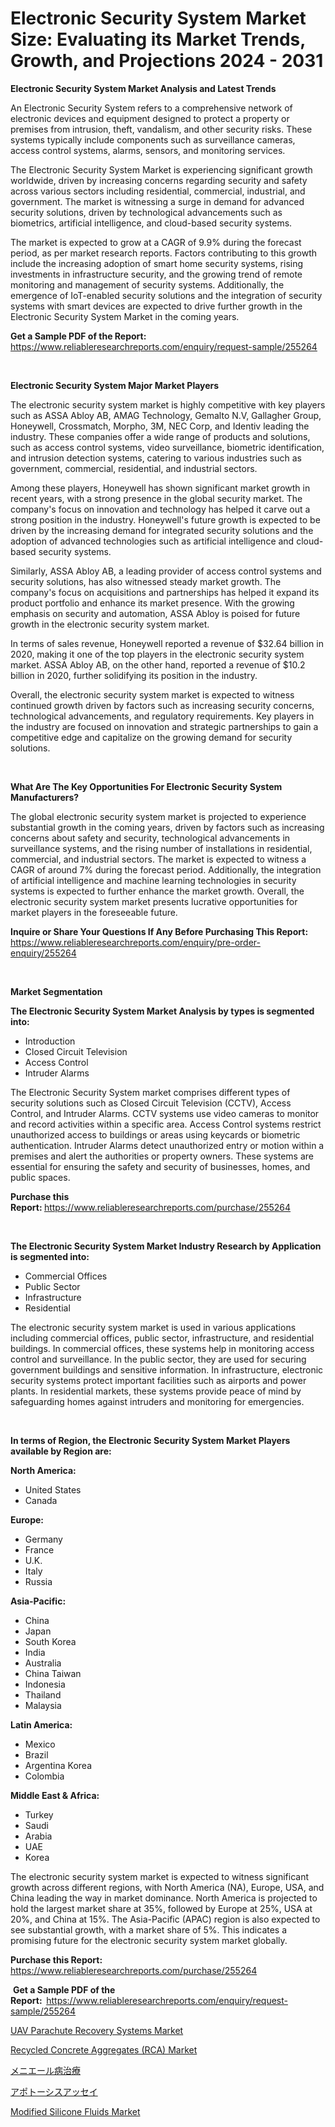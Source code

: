 <p><h1>Electronic Security System Market Size: Evaluating its Market Trends, Growth, and Projections 2024 - 2031</h1></p><p><strong>Electronic Security System Market Analysis and Latest Trends</strong></p>
<p><p>An Electronic Security System refers to a comprehensive network of electronic devices and equipment designed to protect a property or premises from intrusion, theft, vandalism, and other security risks. These systems typically include components such as surveillance cameras, access control systems, alarms, sensors, and monitoring services.</p><p>The Electronic Security System Market is experiencing significant growth worldwide, driven by increasing concerns regarding security and safety across various sectors including residential, commercial, industrial, and government. The market is witnessing a surge in demand for advanced security solutions, driven by technological advancements such as biometrics, artificial intelligence, and cloud-based security systems.</p><p>The market is expected to grow at a CAGR of 9.9% during the forecast period, as per market research reports. Factors contributing to this growth include the increasing adoption of smart home security systems, rising investments in infrastructure security, and the growing trend of remote monitoring and management of security systems. Additionally, the emergence of IoT-enabled security solutions and the integration of security systems with smart devices are expected to drive further growth in the Electronic Security System Market in the coming years.</p></p>
<p><strong>Get a Sample PDF of the Report:&nbsp;</strong> <a href="https://www.reliableresearchreports.com/enquiry/request-sample/255264">https://www.reliableresearchreports.com/enquiry/request-sample/255264</a></p>
<p>&nbsp;</p>
<p><strong>Electronic Security System Major Market Players</strong></p>
<p><p>The electronic security system market is highly competitive with key players such as ASSA Abloy AB, AMAG Technology, Gemalto N.V, Gallagher Group, Honeywell, Crossmatch, Morpho, 3M, NEC Corp, and Identiv leading the industry. These companies offer a wide range of products and solutions, such as access control systems, video surveillance, biometric identification, and intrusion detection systems, catering to various industries such as government, commercial, residential, and industrial sectors.</p><p>Among these players, Honeywell has shown significant market growth in recent years, with a strong presence in the global security market. The company's focus on innovation and technology has helped it carve out a strong position in the industry. Honeywell's future growth is expected to be driven by the increasing demand for integrated security solutions and the adoption of advanced technologies such as artificial intelligence and cloud-based security systems.</p><p>Similarly, ASSA Abloy AB, a leading provider of access control systems and security solutions, has also witnessed steady market growth. The company's focus on acquisitions and partnerships has helped it expand its product portfolio and enhance its market presence. With the growing emphasis on security and automation, ASSA Abloy is poised for future growth in the electronic security system market.</p><p>In terms of sales revenue, Honeywell reported a revenue of $32.64 billion in 2020, making it one of the top players in the electronic security system market. ASSA Abloy AB, on the other hand, reported a revenue of $10.2 billion in 2020, further solidifying its position in the industry.</p><p>Overall, the electronic security system market is expected to witness continued growth driven by factors such as increasing security concerns, technological advancements, and regulatory requirements. Key players in the industry are focused on innovation and strategic partnerships to gain a competitive edge and capitalize on the growing demand for security solutions.</p></p>
<p>&nbsp;</p>
<p><strong>What Are The Key Opportunities For Electronic Security System Manufacturers?</strong></p>
<p><p>The global electronic security system market is projected to experience substantial growth in the coming years, driven by factors such as increasing concerns about safety and security, technological advancements in surveillance systems, and the rising number of installations in residential, commercial, and industrial sectors. The market is expected to witness a CAGR of around 7% during the forecast period. Additionally, the integration of artificial intelligence and machine learning technologies in security systems is expected to further enhance the market growth. Overall, the electronic security system market presents lucrative opportunities for market players in the foreseeable future.</p></p>
<p><strong>Inquire or Share Your Questions If Any Before Purchasing This Report:</strong> <a href="https://www.reliableresearchreports.com/enquiry/pre-order-enquiry/255264">https://www.reliableresearchreports.com/enquiry/pre-order-enquiry/255264</a></p>
<p>&nbsp;</p>
<p><strong>Market Segmentation</strong></p>
<p><strong>The Electronic Security System Market Analysis by types is segmented into:</strong></p>
<p><ul><li>Introduction</li><li>Closed Circuit Television</li><li>Access Control</li><li>Intruder Alarms</li></ul></p>
<p><p>The Electronic Security System market comprises different types of security solutions such as Closed Circuit Television (CCTV), Access Control, and Intruder Alarms. CCTV systems use video cameras to monitor and record activities within a specific area. Access Control systems restrict unauthorized access to buildings or areas using keycards or biometric authentication. Intruder Alarms detect unauthorized entry or motion within a premises and alert the authorities or property owners. These systems are essential for ensuring the safety and security of businesses, homes, and public spaces.</p></p>
<p><strong>Purchase this Report:&nbsp;</strong><a href="https://www.reliableresearchreports.com/purchase/255264">https://www.reliableresearchreports.com/purchase/255264</a></p>
<p>&nbsp;</p>
<p><strong>The Electronic Security System Market Industry Research by Application is segmented into:</strong></p>
<p><ul><li>Commercial Offices</li><li>Public Sector</li><li>Infrastructure</li><li>Residential</li></ul></p>
<p><p>The electronic security system market is used in various applications including commercial offices, public sector, infrastructure, and residential buildings. In commercial offices, these systems help in monitoring access control and surveillance. In the public sector, they are used for securing government buildings and sensitive information. In infrastructure, electronic security systems protect important facilities such as airports and power plants. In residential markets, these systems provide peace of mind by safeguarding homes against intruders and monitoring for emergencies.</p></p>
<p>&nbsp;</p>
<p><strong>In terms of Region, the Electronic Security System Market Players available by Region are:</strong></p>
<p>
    <p> <strong> North America: </strong>
        <ul>
            <li>United States</li>
            <li>Canada</li>
        </ul>
        </p> 
    <p> <strong> Europe: </strong>
        <ul>
            <li>Germany</li>
            <li>France</li>
            <li>U.K.</li>
            <li>Italy</li>
            <li>Russia</li>
        </ul>
        </p> 
    <p> <strong> Asia-Pacific: </strong>
        <ul>
            <li>China</li>
            <li>Japan</li>
            <li>South Korea</li>
            <li>India</li>
            <li>Australia</li>
            <li>China Taiwan</li>
            <li>Indonesia</li>
            <li>Thailand</li>
            <li>Malaysia</li>
        </ul>
        </p> 
    <p> <strong> Latin America: </strong>
        <ul>
            <li>Mexico</li>
            <li>Brazil</li>
            <li>Argentina Korea</li>
            <li>Colombia</li>
        </ul>
        </p> 
    <p> <strong> Middle East & Africa: </strong>
        <ul>
            <li>Turkey</li>
            <li>Saudi</li>
            <li>Arabia</li>
            <li>UAE</li>
            <li>Korea</li>
        </ul>
    </p>
    </p>
<p><p>The electronic security system market is expected to witness significant growth across different regions, with North America (NA), Europe, USA, and China leading the way in market dominance. North America is projected to hold the largest market share at 35%, followed by Europe at 25%, USA at 20%, and China at 15%. The Asia-Pacific (APAC) region is also expected to see substantial growth, with a market share of 5%. This indicates a promising future for the electronic security system market globally.</p></p>
<p><strong>Purchase this Report: </strong><a href="https://www.reliableresearchreports.com/purchase/255264">https://www.reliableresearchreports.com/purchase/255264</a></p>
<p>&nbsp;<strong>Get a Sample PDF of the Report:&nbsp;&nbsp;</strong><a href="https://www.reliableresearchreports.com/enquiry/request-sample/255264">https://www.reliableresearchreports.com/enquiry/request-sample/255264</a></p>
<p><strong></strong></p>
<p><p><a href="https://gentle-editor-9db.notion.site/Decoding-the-UAV-Parachute-Recovery-Systems-Market-A-Deep-Dive-into-the-Latest-Market-Trends-Marke-aed8b7a20b2c4651896b090578b71bbd">UAV Parachute Recovery Systems Market</a></p><p><a href="https://view.publitas.com/reportprime-1/recycled-concrete-aggregates-rca-market-size-share-trends-analysis-report-by-material-by-type-by-end-user-by-region-and-segment-forecasts-2024-2031/">Recycled Concrete Aggregates (RCA) Market</a></p><p><a href="https://medium.com/@royalmiller09/%E3%83%A1%E3%83%8B%E3%82%A8%E3%83%BC%E3%83%AB%E7%97%85%E3%81%AE%E6%B2%BB%E7%99%82%E5%B8%82%E5%A0%B4-2031%E5%B9%B4%E3%81%BE%E3%81%A7%E3%81%AE%E6%88%90%E5%8A%9F%E3%81%99%E3%82%8B%E3%83%93%E3%82%B8%E3%83%8D%E3%82%B9%E6%88%A6%E7%95%A5%E3%81%AE%E9%8D%B5-434b61090a31">メニエール病治療</a></p><p><a href="https://medium.com/@rcabello548/%E3%82%A2%E3%83%9D%E3%83%88%E3%83%BC%E3%82%B7%E3%82%B9%E3%82%A2%E3%83%83%E3%82%BB%E3%82%A4%E5%B8%82%E5%A0%B4%E3%81%AE%E8%A6%8F%E6%A8%A1%E3%81%A8%E5%B8%82%E5%A0%B4%E5%8B%95%E5%90%91-%E5%AE%8C%E5%85%A8%E3%81%AA%E7%94%A3%E6%A5%AD%E6%A6%82%E8%A6%81-2024%E5%B9%B4%E3%81%8B%E3%82%892031%E5%B9%B4-316648ee6291">アポトーシスアッセイ</a></p><p><a href="https://view.publitas.com/reportprime-1/modified-silicone-fluids-market-size-share-trends-analysis-report-by-application-regional-outlook-competitive-strategies-and-segment-forecasts-2024-2031/">Modified Silicone Fluids Market</a></p></p>